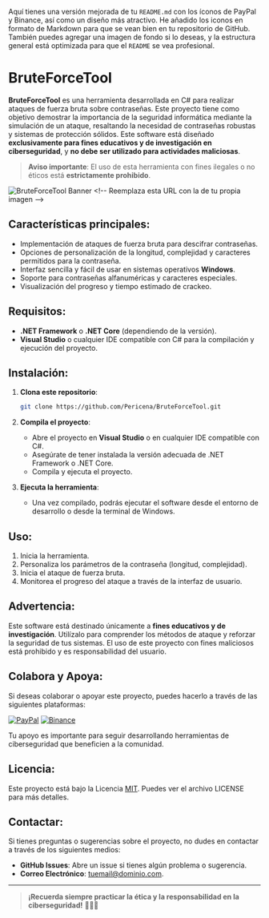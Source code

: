 Aquí tienes una versión mejorada de tu `README.md` con los íconos de PayPal y Binance, así como un diseño más atractivo. He añadido los iconos en formato de Markdown para que se vean bien en tu repositorio de GitHub. También puedes agregar una imagen de fondo si lo deseas, y la estructura general está optimizada para que el `README` se vea profesional.


# **BruteForceTool**

**BruteForceTool** es una herramienta desarrollada en C# para realizar ataques de fuerza bruta sobre contraseñas. Este proyecto tiene como objetivo demostrar la importancia de la seguridad informática mediante la simulación de un ataque, resaltando la necesidad de contraseñas robustas y sistemas de protección sólidos. Este software está diseñado **exclusivamente para fines educativos y de investigación en ciberseguridad**, y **no debe ser utilizado para actividades maliciosas**.

> **Aviso importante**: El uso de esta herramienta con fines ilegales o no éticos está **estrictamente prohibido**.

![BruteForceTool Banner]([https://yourimageurl.com/banner.jpg](https://raw.githubusercontent.com/Pericena/BruteForceTool/refs/heads/main/banner.jpg))  <!-- Reemplaza esta URL con la de tu propia imagen -->

## **Características principales:**
- Implementación de ataques de fuerza bruta para descifrar contraseñas.
- Opciones de personalización de la longitud, complejidad y caracteres permitidos para la contraseña.
- Interfaz sencilla y fácil de usar en sistemas operativos **Windows**.
- Soporte para contraseñas alfanuméricas y caracteres especiales.
- Visualización del progreso y tiempo estimado de crackeo.

## **Requisitos:**
- **.NET Framework** o **.NET Core** (dependiendo de la versión).
- **Visual Studio** o cualquier IDE compatible con C# para la compilación y ejecución del proyecto.

## **Instalación:**

1. **Clona este repositorio**:

   ```bash
   git clone https://github.com/Pericena/BruteForceTool.git
   ```

2. **Compila el proyecto**:
   - Abre el proyecto en **Visual Studio** o en cualquier IDE compatible con C#.
   - Asegúrate de tener instalada la versión adecuada de .NET Framework o .NET Core.
   - Compila y ejecuta el proyecto.

3. **Ejecuta la herramienta**:
   - Una vez compilado, podrás ejecutar el software desde el entorno de desarrollo o desde la terminal de Windows.

## **Uso:**

1. Inicia la herramienta.
2. Personaliza los parámetros de la contraseña (longitud, complejidad).
3. Inicia el ataque de fuerza bruta.
4. Monitorea el progreso del ataque a través de la interfaz de usuario.

## **Advertencia:**

Este software está destinado únicamente a **fines educativos y de investigación**. Utilízalo para comprender los métodos de ataque y reforzar la seguridad de tus sistemas. El uso de este proyecto con fines maliciosos está prohibido y es responsabilidad del usuario.

## **Colabora y Apoya:**

Si deseas colaborar o apoyar este proyecto, puedes hacerlo a través de las siguientes plataformas:

[![PayPal](https://img.shields.io/badge/PayPal-donate-blue?logo=paypal&logoColor=white)](https://www.paypal.com)
[![Binance](https://img.shields.io/badge/Donate-Binance-f0b90b?logo=binance&logoColor=white)](https://www.binance.com)

Tu apoyo es importante para seguir desarrollando herramientas de ciberseguridad que beneficien a la comunidad.

## **Licencia:**

Este proyecto está bajo la Licencia [MIT](https://opensource.org/licenses/MIT). Puedes ver el archivo LICENSE para más detalles.

## **Contactar:**

Si tienes preguntas o sugerencias sobre el proyecto, no dudes en contactar a través de los siguientes medios:
- **GitHub Issues**: Abre un issue si tienes algún problema o sugerencia.
- **Correo Electrónico**: [tuemail@dominio.com](mailto:tuemail@dominio.com).

---

> **¡Recuerda siempre practicar la ética y la responsabilidad en la ciberseguridad!** 👨‍💻🔐

